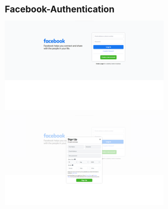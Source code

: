 # Facebook-Authentication

![Home Page](https://github.com/HTLA380/Facebook-Authentication/blob/main/Screenshot%202023-08-10%20151216.png)

![Sign Up](https://github.com/HTLA380/Facebook-Authentication/blob/main/Screenshot%202023-08-10%20151225.png)
